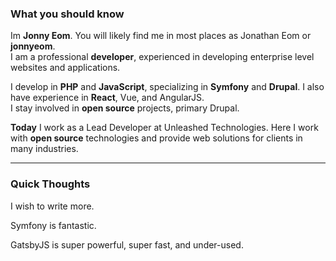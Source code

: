 ### What you should know
Im **Jonny Eom**. You will likely find me in most places as Jonathan Eom or **jonnyeom**.<br>
I am a professional **developer**, experienced in developing enterprise level websites and applications.
<br>

I develop in **PHP** and **JavaScript**, specializing in **Symfony** and **Drupal**. I also have experience in **React**, Vue,
and AngularJS.  
I stay involved in **open source** projects, primary Drupal.
<br>

**Today** I work as a Lead Developer at Unleashed Technologies. Here I work with **open source** 
technologies and provide web solutions for clients in many industries.
<br>


___
### Quick Thoughts
I wish to write more.

Symfony is fantastic.

GatsbyJS is super powerful, super fast, and under-used.
